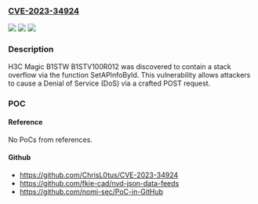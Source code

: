 ### [CVE-2023-34924](https://cve.mitre.org/cgi-bin/cvename.cgi?name=CVE-2023-34924)
![](https://img.shields.io/static/v1?label=Product&message=n%2Fa&color=blue)
![](https://img.shields.io/static/v1?label=Version&message=n%2Fa&color=blue)
![](https://img.shields.io/static/v1?label=Vulnerability&message=n%2Fa&color=brighgreen)

### Description

H3C Magic B1STW B1STV100R012 was discovered to contain a stack overflow via the function SetAPInfoById. This vulnerability allows attackers to cause a Denial of Service (DoS) via a crafted POST request.

### POC

#### Reference
No PoCs from references.

#### Github
- https://github.com/ChrisL0tus/CVE-2023-34924
- https://github.com/fkie-cad/nvd-json-data-feeds
- https://github.com/nomi-sec/PoC-in-GitHub

